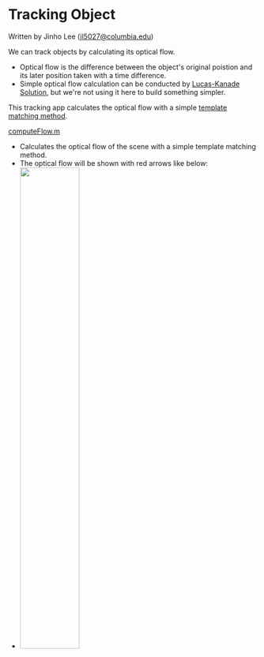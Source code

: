 # Tracking Object

Written by Jinho Lee (jl5027@columbia.edu)

We can track objects by calculating its optical flow.
- Optical flow is the difference between the object's original poistion and its later position taken with a time difference. 
- Simple optical flow calculation can be conducted by [Lucas-Kanade Solution](https://en.wikipedia.org/wiki/Lucas%E2%80%93Kanade_method), but we're not using it here to build something simpler.

This tracking app calculates the optical flow with a simple [template matching method](https://en.wikipedia.org/wiki/Template_matching#:~:text=Template%20matching%20is%20a%20technique,to%20detect%20edges%20in%20images.).

[computeFlow.m](https://github.com/JinhoLee93/Computer_Vision/blob/main/tracking_object/computeFlow.m)
- Calculates the optical flow of the scene with a simple template matching method. 
- The optical flow will be shown with red arrows like below:
- <img src="https://user-images.githubusercontent.com/60580427/118400793-1c405c00-b69e-11eb-9d2e-a19bb4f5a6e0.png" height="50%" width="50%">

